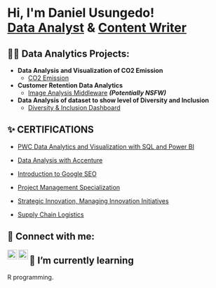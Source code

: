 <h1>Hi, I'm Daniel Usungedo! <br/><a <a href="https://www.linkedin.com/in/daniel-thompson-usungedo-a37739196/">Data Analyst</a> & <a href="https://muckrack.com/daniel-usungedo-1/portfolio">Content Writer</a></h1>

<h2>👨‍💻 Data Analytics Projects:</h2>

- <b>Data Analysis and Visualization of CO2 Emission </b>
  - [CO2 Emission](https://github.com/DanielUsungedo/CO2-Emission)
- <b>Customer Retention Data Analytics</b>
  - [Image Analysis Middleware](https://github.com/joshmadakor1/4chan-Image-Analysis-Middleware-C964) <b><i>(Potentially NSFW)</b></i>
- <b>Data Analysis of dataset to show level of Diversity and Inclusion</b>
  - [Diversity & Inclusion Dashboard](https://github.com/DanielUsungedo/Diversity-and-Inclusion)

<h2>✨ CERTIFICATIONS</h2>

- [PWC Data Analytics and Visualization with SQL and Power BI](https://forage-uploads-prod.s3.amazonaws.com/completion-certificates/PwC%20Switzerland/a87GpgE6tiku7q3gu_PwC%20Switzerland_2PKMNNxGn3Tvzuh2c_1662501382255_completion_certificate.pdf)

- [Data Analysis with Accenture](https://forage-uploads-prod.s3.amazonaws.com/completion-certificates/Accenture%20North%20America/hzmoNKtzvAzXsEqx8_Accenture%20North%20America_2PKMNNxGn3Tvzuh2c_1663249728887_completion_certificate.pdf)

- [Introduction to Google SEO](https://github.com/DanielUsungedo/DanielUsungedo/files/9578508/Introduction.to.google.SEO.pdf)

- [Project Management Specialization](https://github.com/DanielUsungedo/DanielUsungedo/files/9578443/PM.SPECIALIZATION.pdf)

- [Strategic Innovation, Managing Innovation Initiatives](https://github.com/DanielUsungedo/DanielUsungedo/files/9578441/16CI020682_Strategic.Innovation.Managing.Innovation.Initiatives.pdf)

- [Supply Chain Logistics](https://github.com/DanielUsungedo/DanielUsungedo/files/9578444/SUPPLY.CHAIN.LOGISTICS.pdf)
<h2> 🤳 Connect with me:</h2>

[<img align="left" alt="JoshMadakor | Twitter" width="22px" src="https://cdn.jsdelivr.net/npm/simple-icons@v3/icons/twitter.svg" />][twitter]
[<img align="left" alt="JoshMadakor | LinkedIn" width="22px" src="https://cdn.jsdelivr.net/npm/simple-icons@v3/icons/linkedin.svg" />][linkedin]

[twitter]: https://twitter.com/AkanThomson

[linkedin]: https://www.linkedin.com/in/daniel-thompson-usungedo-a37739196/


<h2>🌱 I’m currently learning</h2>
 R programming.

<!--
**joshmadakor1/joshmadakor1** is a ✨ _special_ ✨ repository because its `README.md` (this file) appears on your GitHub profile.

Here are some ideas to get you started:

- 🔭 I’m currently working on ...
- 🌱 I’m currently learning ...
- 👯 I’m looking to collaborate on ...
- 🤔 I’m looking for help with ...
- 💬 Ask me about ...
- 📫 How to reach me: ...
- 😄 Pronouns: ...
- ⚡ Fun fact: ...
-->
